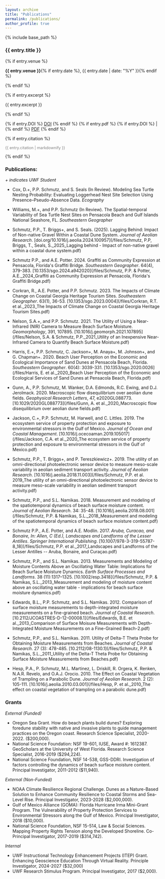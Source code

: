 ```yaml
---
layout: archive
title: "Publications"
permalink: /publications/
author_profile: true       
---
```


{% include base_path %}

<article class="publication">
  <h3>{{ entry.title }}</h3>
  
  {% if entry.venue %}
    <p><strong>{{ entry.venue }}</strong>{% if entry.date %}, {{ entry.date | date: "%Y" }}{% endif %}</p>
  {% endif %}

  {% if entry.excerpt %}
    <p>{{ entry.excerpt }}</p>
  {% endif %}

  <p>
    {% if entry.DOI %}
      <a href="{{ entry.DOI }}" target="_blank">DOI</a>
    {% endif %}
    {% if entry.pdf %}
      {% if entry.DOI %} | {% endif %}
      <a href="{{ entry.pdf }}" target="_blank">PDF</a>
    {% endif %}
  </p>

  {% if entry.citation %}
    <p class="citation" style="font-size: 90%; color: gray;">{{ entry.citation | markdownify }}</p>
  {% endif %}
</article>




### Publications:
*+ indicates UWF Student* 

- Cox, D.+, P.P. Schmutz, and S. Seals (In Review). Modeling Sea Turtle Nesting Probability: Evaluating Loggerhead Nest Site Selection Using Presence–Pseudo-Absence Data. *Ecography*

- Williams, M.+, and P.P. Schmutz (In Review). The Spatial-temporal Variability of Sea Turtle Nest Sites on Pensacola Beach and Gulf Islands National Seashore, FL. *Southeastern Geographer*

- Schmutz, P.P., T. Briggs+, and S. Seals. (2025). Lagging Behind: Impact of Non-native Gravel Within a Coastal Dune System. *Journal of Aeolian Research*. [doi.org/10.1016/j.aeolia.2024.100957](/files/Schmutz, P.P, Briggs, T., Seals, S._2025_Lagging behind - Impact of non-native gravel within a coastal dune system.pdf)

- Schmutz P.P., and A.E. Potter. 2024. Graffiti as Community Expression at Pensacola, Florida's Graffiti Bridge. *Southeastern Geographer*. 64(4), 379-383. [10.1353/sgo.2024.a942020](/files/Schmutz, P.P. & Potter, A.E._2024_Graffiti as Community Expression at Pensacola, Florida's Graffiti Bridge.pdf)

- Corkran, R., A.E. Potter, and P.P. Schmutz. 2023. The Impacts of Climate Change on Coastal Georgia Heritage Tourism Sites. *Southeastern Geographer*. 63(1), 36-53. [10.1353/sgo.2023.0004](/files/Corkran, R.T. et al._2023_The Impacts of Climate Change on Coastal Georgia Heritage Tourism Sites.pdf)

- Nelson, S.A.+, and P.P. Schmutz. 2021. The Utility of Using a Near-Infrared (NIR) Camera to Measure Beach Surface Moisture. *Geomorphology*, 391, 107895. [10.1016/j.geomorph.2021.107895](/files/Nelson, S.A. & Schmutz, P.P._2021_Utility of an Inexpensive Near-Infrared Camera to Quantify Beach Surface Moisture.pdf)

- Harris, E.+, P.P. Schmutz, C. Jackson+, M. Anaya+, M. Johnson+, and G. Chapman+. 2020. Beach User Perception on the Economic and Ecological Importance of Sand Dunes at Pensacola Beach, Florida. *Southeastern Geographer*. 60(4): 3039-331. [10.1353/sgo.2020.0026](/files/Harris, E. et al._2020_Beach User Perception of the Economic and Ecological Services of Sand Dunes at Pensacola Beach, Florida.pdf)

- Gunn, A., P.P. Schmutz, M. Wanker, D.A. Edmonds, R.C. Ewing, and D.J. Jerolmack. 2020. Macroscopic flow disequilibrium over aeolian dune fields. *Geophysical Research Letters*, 47, e2020GL088773. [10.1029/2020GL088773](/files/Gunn, A. et al._2020_Macroscopic flow disequilibrium over aeolian dune fields.pdf)

- Jackson, C.+, P.P. Schmutz, M. Harwell, and C. Littles. 2019. The ecosystem service of property protection and exposure to environmental stressors in the Gulf of Mexico. *Journal of Ocean and Coastal Management*. [10.1016/j.ocecoaman.2019.105017](/files/Jackson, C.A. et al._2020_The ecosystem service of property protection and exposure to environmental stressors in the Gulf of Mexico.pdf)

- Schmutz, P.P., T. Briggs+, and P. Tereszkiewicz+. 2019. The utility of an omni-directional photoelectronic sensor device to measure meso-scale variability in aeolian sediment transport activity. *Journal of Aeolian Research*. [10.1016/j.aeolia.2018.11.003](/files/Schmutz, P.P. et al. 2019_The utility of an omni-directional photoelectronic sensor device to measure meso-scale variability in aeolian sediment transport activity.pdf)

- Schmutz, P.P., and S.L. Namikas. 2018. Measurement and modeling of the spatiotemporal dynamics of beach surface moisture content. *Journal of Aeolian Research*. 34: 35-48. [10.1016/j.aeolia.2018.08.001](/files/Schmutz, P.P. & Namikas, S.L._2018_Measurement and modeling of the spatiotemporal dynamics of beach surface moisture content.pdf)

- Schmutz P.P., A.E. Potter, and A.E. Modlin. 2017. *Aruba, Curacao, and Bonaire, In: Allen, C (Ed.), Landscapes and Landforms of the Lesser Antilles*. *Springer International Publishing*. [10.1007/978-3-319-55787-8_18](/files/Schmutz, P.P. et al._2017_Landscapes and Landforms of the Lesser Antilles -- Aruba, Bonaire, and Curaçao.pdf)

- Schmutz, P.P., and S.L. Namikas. 2013. Measurements and Modeling of Moisture Contents Above an Oscillating Water Table: Implications for Beach Surface Moisture Dynamics. *Earth Surface Processes and Landforms*. 38 (11):1317–1325. [10.1002/esp.3418](/files/Schmutz, P.P. & Namikas, S.L._2013_Measurement and modeling of moisture content above an oscillating water table - implications for beach surface moisture dynamics.pdf)

- Edwards, B.L., P.P. Schmutz, and S.L. Namikas. 2012. Comparison of surface moisture measurements to depth-integrated moisture measurements on a fine-grained beach. *Journal of Coastal Research*. [10.2112/JCOASTRES-D-12-00008.1](/files/Edwards, B.E. et al._2013_Comparison of Surface Moisure Measurements with Depth-Integrated Moisture Measurements on a Fine-Grained Beach-2.pdf)

- Schmutz, P.P., and S.L. Namikas. 2011. Utility of Delta-T Theta Probe for Obtaining Moisture Measurements from Beaches. *Journal of Coastal Research*. 27 (3): 478-485. [10.2112/08-1130.1](/files/Schmutz, P.P. & Namikas, S.L._2011_Utility of the Delta-T Theta Probe for Obtaining Surface Moisture Measurements from Beaches.pdf)

- Hesp, P.A., P. Schmutz, M.L. Martinez, L. Driskill, R. Orgera, K. Renken, N.A.R. Revelo, and O.A.J. Orocio. 2010. The Effect on Coastal Vegetation of Trampling on a Parabolic Dune. *Journal of Aeolian Research*. 2 (2): 105-111. [10.1016/j.aeolia.2010.03.001](/files/Hesp, P. et al._2010_The effect on coastal vegetation of trampling on a parabolic dune.pdf)


### Grants
*External (Funded)* 

- Oregon Sea Grant. How do beach plants build dunes? Exploring foredune stability with native and invasive plants to guide management practices on the Oregon coast. Research Science Specialist, 2020-2022. ($200,000). 
- National Science Foundation: NSF 19-601, IUSE, Award #: 1612387. GeoScholars at the University of West Florida. Research Science Specialist, 2016-2019 ($294,224).
- National Science Foundation, NSF 14-538, GSS-DDRI. Investigation of factors controlling the dynamics of beach surface moisture content. Principal Investigator, 2011-2012 ($11,940).

*External (Non-Funded)*

- NOAA Climate Resilience Regional Challenge. Dunes as a Nature-Based Solution to Enhance Community Resilience to Coastal Storms and Sea-Level Rise. Principal Investigator, 2023-2028 ($2,000,000). 
- Gulf of Mexico Alliance (GOMA): Florida Hurricane Irma Mini-Grant Program. The Vulnerability of Property Protection Services to Environmental Stressors along the Gulf of Mexico. Principal Investigator, 2018 ($10,000).
- National Science Foundation, NSF 15-514, Law & Social Sciences. Mapping Property Rights Tension along the Developed Shoreline. Co-Principal Investigator, 2017-2019 ($314,742).

*Internal*

- UWF Instructional Technology Enhancement Projects (ITEP) Grant. Enhancing Geoscience Education Through Virtual Reality. Principle Investigator, 2024-2027 ($32,000)
- UWF Research Stimulus Program. Principal Investigator, 2017 ($2,000).
